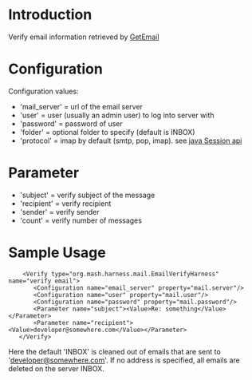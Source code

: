 # Introduction #

Verify email information retrieved by [GetEmail](GetIMAPEmail.md)

# Configuration #
Configuration values:
  * 'mail\_server' = url of the email server
  * 'user' = user (usually an admin user) to log into server with
  * 'password' = password of user
  * 'folder' = optional folder to specify (default is INBOX)
  * 'protocol' = imap by default (smtp, pop, imap).  see [java Session api](http://docs.oracle.com/javaee/5/api/javax/mail/Session.html)

# Parameter #
  * 'subject' = verify subject of the message
  * 'recipient' = verify recipient
  * 'sender' = verify sender
  * 'count' = verify number of messages

# Sample Usage #
```
    <Verify type="org.mash.harness.mail.EmailVerifyHarness" name="verify email">
       <Configuration name="email_server" property="mail.server"/>
       <Configuration name="user" property="mail.user"/>
       <Configuration name="password" property="mail.password"/>
       <Parameter name="subject"><Value>Re: something</Value></Parameter>
       <Parameter name="recipient"><Value>developer@somewhere.com</Value></Parameter>
   </Verify>
```

Here the default 'INBOX' is cleaned out of emails that are sent to 'developer@somewhere.com'.  If no address is specified, all emails are deleted on the server INBOX.